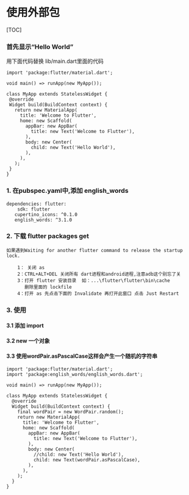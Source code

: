 #  使用外部包
[TOC]

### 首先显示“Hello World”
 
用下面代码替换 lib/main.dart里面的代码
 
 ```
 import 'package:flutter/material.dart';

void main() => runApp(new MyApp());

class MyApp extends StatelessWidget {
  @override
  Widget build(BuildContext context) {
    return new MaterialApp(
      title: 'Welcome to Flutter',
      home: new Scaffold(
        appBar: new AppBar(
          title: new Text('Welcome to Flutter'),
        ),
        body: new Center(
          child: new Text('Hello World'),
        ),
      ),
    );
  }
}
 ```

### 1.  在pubspec.yaml中,添加 english_words 

``` 
dependencies: flutter: 
    sdk: flutter
   cupertino_icons: ^0.1.0 
   english_words: ^3.1.0
```  
 
### 2. 下载 flutter packages get 

    如果遇到Waiting for another flutter command to release the startup
    lock. 
```
    1： 关闭 as
    2：CTRL+ALT+DEL 关闭所有 dart进程和android进程,注意adb这个别忘了关
    3：打开 flutter 安装目录  如：...\flutter\flutter\bin\cache
　　　　删除里面的 lockfile
    4：打开 as 先点击下面的 Invalidate 再打开此窗口 点击 Just Restart
```

### 3. 使用

####  3.1 添加 import 
   
####  3.2 new 一个对象
   
####  3.3 使用wordPair.asPascalCase这样会产生一个随机的字符串
   

```
import 'package:flutter/material.dart';
import 'package:english_words/english_words.dart';

void main() => runApp(new MyApp());

class MyApp extends StatelessWidget {
  @override
  Widget build(BuildContext context) {
    final wordPair = new WordPair.random();
    return new MaterialApp(
      title: 'Welcome to Flutter',
      home: new Scaffold(
        appBar: new AppBar(
          title: new Text('Welcome to Flutter'),
        ),
        body: new Center(
          //child: new Text('Hello World'),
          child: new Text(wordPair.asPascalCase),
        ),
      ),
    );
  }
}
```
